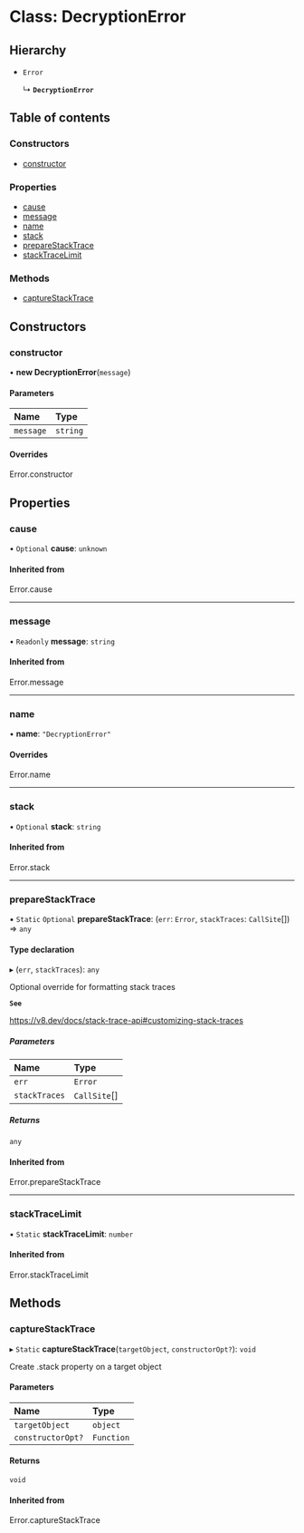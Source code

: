 # Class: DecryptionError

## Hierarchy

- `Error`

  ↳ **`DecryptionError`**

## Table of contents

### Constructors

- [constructor](DecryptionError.md#constructor)

### Properties

- [cause](DecryptionError.md#cause)
- [message](DecryptionError.md#message)
- [name](DecryptionError.md#name)
- [stack](DecryptionError.md#stack)
- [prepareStackTrace](DecryptionError.md#preparestacktrace)
- [stackTraceLimit](DecryptionError.md#stacktracelimit)

### Methods

- [captureStackTrace](DecryptionError.md#capturestacktrace)

## Constructors

### constructor

• **new DecryptionError**(`message`)

#### Parameters

| Name | Type |
| :------ | :------ |
| `message` | `string` |

#### Overrides

Error.constructor

## Properties

### cause

• `Optional` **cause**: `unknown`

#### Inherited from

Error.cause

___

### message

• `Readonly` **message**: `string`

#### Inherited from

Error.message

___

### name

• **name**: ``"DecryptionError"``

#### Overrides

Error.name

___

### stack

• `Optional` **stack**: `string`

#### Inherited from

Error.stack

___

### prepareStackTrace

▪ `Static` `Optional` **prepareStackTrace**: (`err`: `Error`, `stackTraces`: `CallSite`[]) => `any`

#### Type declaration

▸ (`err`, `stackTraces`): `any`

Optional override for formatting stack traces

**`See`**

https://v8.dev/docs/stack-trace-api#customizing-stack-traces

##### Parameters

| Name | Type |
| :------ | :------ |
| `err` | `Error` |
| `stackTraces` | `CallSite`[] |

##### Returns

`any`

#### Inherited from

Error.prepareStackTrace

___

### stackTraceLimit

▪ `Static` **stackTraceLimit**: `number`

#### Inherited from

Error.stackTraceLimit

## Methods

### captureStackTrace

▸ `Static` **captureStackTrace**(`targetObject`, `constructorOpt?`): `void`

Create .stack property on a target object

#### Parameters

| Name | Type |
| :------ | :------ |
| `targetObject` | `object` |
| `constructorOpt?` | `Function` |

#### Returns

`void`

#### Inherited from

Error.captureStackTrace

